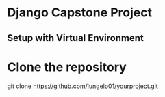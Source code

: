 # Django Capstone Project

## Setup with Virtual Environment

# Clone the repository
git clone https://github.com/lungelo01/yourproject.git
